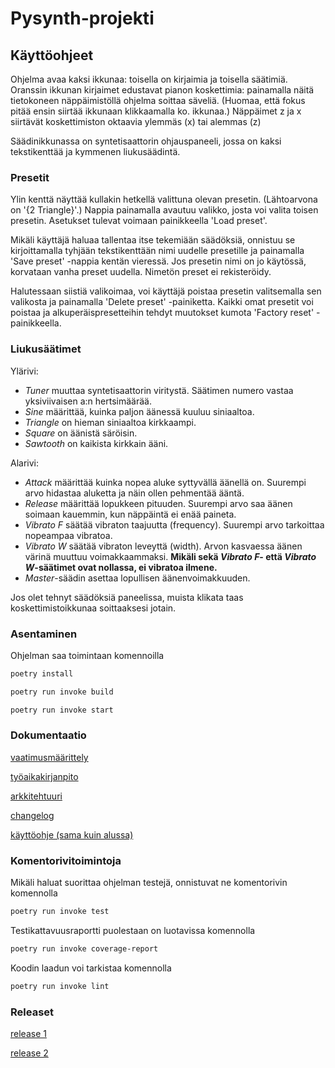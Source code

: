 # Pysynth-projekti

## Käyttöohjeet

Ohjelma avaa kaksi ikkunaa: toisella on kirjaimia ja toisella säätimiä. Oranssin ikkunan kirjaimet edustavat pianon koskettimia: painamalla näitä tietokoneen näppäimistöllä ohjelma soittaa säveliä. (Huomaa, että fokus pitää ensin siirtää ikkunaan klikkaamalla ko. ikkunaa.) Näppäimet z ja x siirtävät koskettimiston oktaavia ylemmäs (x) tai alemmas (z)

Säädinikkunassa on syntetisaattorin ohjauspaneeli, jossa on kaksi tekstikenttää ja kymmenen liukusäädintä.

### Presetit
Ylin kenttä näyttää kullakin hetkellä valittuna olevan presetin. (Lähtoarvona on '{2 Triangle}'.) Nappia painamalla avautuu valikko, josta voi valita toisen presetin. Asetukset tulevat voimaan painikkeella 'Load preset'.

Mikäli käyttäjä haluaa tallentaa itse tekemiään säädöksiä, onnistuu se kirjoittamalla tyhjään tekstikenttään nimi uudelle presetille ja painamalla 'Save preset' -nappia kentän vieressä. Jos presetin nimi on jo käytössä, korvataan vanha preset uudella. Nimetön preset ei rekisteröidy.

Halutessaan siistiä valikoimaa, voi käyttäjä poistaa presetin valitsemalla sen valikosta ja painamalla 'Delete preset' -painiketta. Kaikki omat presetit voi poistaa ja alkuperäispresetteihin tehdyt muutokset kumota 'Factory reset' -painikkeella.

### Liukusäätimet

Ylärivi:
- *Tuner* muuttaa syntetisaattorin viritystä. Säätimen numero vastaa yksiviivaisen a:n hertsimäärää.
- *Sine* määrittää, kuinka paljon äänessä kuuluu siniaaltoa.
- *Triangle* on hieman siniaaltoa kirkkaampi.
- *Square* on äänistä säröisin.
- *Sawtooth* on kaikista kirkkain ääni.

Alarivi:
- *Attack* määrittää kuinka nopea aluke syttyvällä äänellä on. Suurempi arvo hidastaa aluketta ja näin ollen pehmentää ääntä.
- *Release* määrittää lopukkeen pituuden. Suurempi arvo saa äänen soimaan kauemmin, kun näppäintä ei enää paineta.
- *Vibrato F* säätää vibraton taajuutta (frequency). Suurempi arvo tarkoittaa nopeampaa vibratoa.
- *Vibrato W* säätää vibraton leveyttä (width). Arvon kasvaessa äänen värinä muuttuu voimakkaammaksi. **Mikäli sekä *Vibrato F*- että *Vibrato W*-säätimet ovat nollassa, ei vibratoa ilmene.**
- *Master*-säädin asettaa lopullisen äänenvoimakkuuden.

Jos olet tehnyt säädöksiä paneelissa, muista klikata taas koskettimistoikkunaa soittaaksesi jotain.

### Asentaminen
Ohjelman saa toimintaan komennoilla

```bash
poetry install
```
```bash
poetry run invoke build
```
```bash
poetry run invoke start
```

### Dokumentaatio

[vaatimusmäärittely](https://github.com/pmsainio/ot-harjoitustyo/blob/master/dokumentaatio/vaatimusmaarittely.md)

[työaikakirjanpito](https://github.com/pmsainio/ot-harjoitustyo/blob/master/dokumentaatio/tyoaikakirjanpito.md)

[arkkitehtuuri](https://github.com/pmsainio/ot-harjoitustyo/blob/master/dokumentaatio/arkkitehtuuri.md)

[changelog](https://github.com/pmsainio/ot-harjoitustyo/blob/master/dokumentaatio/changelog.md)

[käyttöohje (sama kuin alussa)](https://github.com/pmsainio/ot-harjoitustyo/blob/master/dokumentaatio/kayttoohje.md)

### Komentorivitoimintoja

Mikäli haluat suorittaa ohjelman testejä, onnistuvat ne komentorivin komennolla
```bash
poetry run invoke test
```
Testikattavuusraportti puolestaan on luotavissa komennolla
```bash
poetry run invoke coverage-report
```
Koodin laadun voi tarkistaa komennolla
```bash
poetry run invoke lint
```

### Releaset

[release 1](https://github.com/pmsainio/ot-harjoitustyo/releases/tag/viikko5)

[release 2](https://github.com/pmsainio/ot-harjoitustyo/releases/tag/viikko6)
